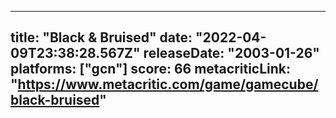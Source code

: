 
---
title: "Black & Bruised"
date: "2022-04-09T23:38:28.567Z"
releaseDate: "2003-01-26"
platforms: ["gcn"]
score: 66
metacriticLink: "https://www.metacritic.com/game/gamecube/black-bruised"
---
